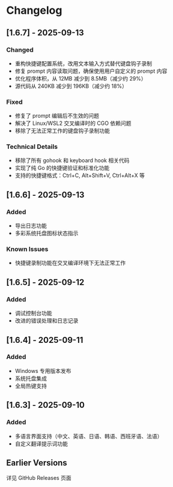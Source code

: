 # Changelog

## [1.6.7] - 2025-09-13

### Changed
- 重构快捷键配置系统，改用文本输入方式替代键盘钩子录制
- 修复 prompt 内容读取问题，确保使用用户自定义的 prompt 内容
- 优化程序体积，从 12MB 减少到 8.5MB（减少约 29%）
- 源代码从 240KB 减少到 196KB（减少约 18%）

### Fixed
- 修复了 prompt 编辑后不生效的问题
- 解决了 Linux/WSL2 交叉编译时的 CGO 依赖问题
- 移除了无法正常工作的键盘钩子录制功能

### Technical Details
- 移除了所有 gohook 和 keyboard hook 相关代码
- 实现了纯 Go 的快捷键验证和标准化功能
- 支持的快捷键格式：Ctrl+C, Alt+Shift+V, Ctrl+Alt+X 等

## [1.6.6] - 2025-09-13

### Added
- 导出日志功能
- 多彩系统托盘图标状态指示

### Known Issues
- 快捷键录制功能在交叉编译环境下无法正常工作

## [1.6.5] - 2025-09-12

### Added
- 调试控制台功能
- 改进的错误处理和日志记录

## [1.6.4] - 2025-09-11

### Added
- Windows 专用版本发布
- 系统托盘集成
- 全局热键支持

## [1.6.3] - 2025-09-10

### Added
- 多语言界面支持（中文、英语、日语、韩语、西班牙语、法语）
- 自定义翻译提示词功能

## Earlier Versions

详见 GitHub Releases 页面